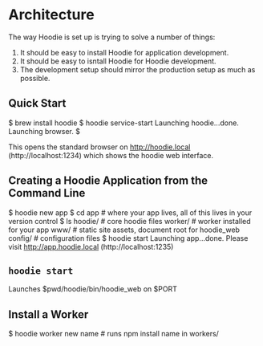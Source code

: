 # Architecture

The way Hoodie is set up is trying to solve a number of things:

1. It should be easy to install Hoodie for application development.
2. It should be easy to isntall Hoodie for Hoodie development.
3. The development setup should mirror the production setup as much as possible.


## Quick Start

  $ brew install hoodie
  $ hoodie service-start
  Launching hoodie...done.
  Launching browser.
  $

This opens the standard browser on http://hoodie.local (http://localhost:1234) which shows the hoodie web interface.

## Creating a Hoodie Application from the Command Line

  $ hoodie new app
  $ cd app # where your app lives, all of this lives in your version control
  $ ls
  hoodie/ # core hoodie files
  worker/ # worker installed for your app
  www/ # static site assets, document root for hoodie_web
  config/ # configuration files
  $ hoodie start
  Launching app...done. Please visit http://app.hoodie.local (http://localhost:1235)

## `hoodie start`

Launches $pwd/hoodie/bin/hoodie_web on $PORT


## Install a Worker

  $ hoodie worker new name # runs npm install name in workers/